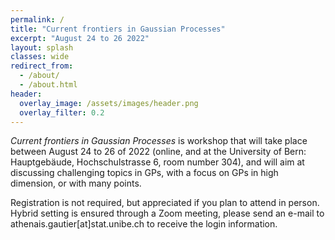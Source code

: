 ```yaml
---
permalink: /
title: "Current frontiers in Gaussian Processes"
excerpt: "August 24 to 26 2022"
layout: splash
classes: wide
redirect_from: 
  - /about/
  - /about.html
header:
  overlay_image: /assets/images/header.png
  overlay_filter: 0.2
---
```


*Current frontiers in Gaussian Processes* is workshop that will take place between August 24 to 26 of 2022 (online, and at the University of Bern: Hauptgebäude, Hochschulstrasse 6, room number 304), and will aim at discussing challenging topics in GPs, with a focus on GPs in high dimension, or with many points.

Registration is not required, but appreciated if you plan to attend in person. Hybrid setting is ensured through a Zoom meeting, please send an e-mail to athenais.gautier[at]stat.unibe.ch to receive the login information. 